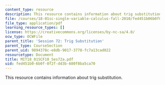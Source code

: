 ```yaml
---
content_type: resource
description: This resource contains information about trig substitution.
file: /courses/18-01sc-single-variable-calculus-fall-2010/fed451b06b0f0f2fdd3b680f8ba5ca70_MIT18_01SCF10_Ses72a.pdf
file_type: application/pdf
learning_resource_types: []
license: https://creativecommons.org/licenses/by-nc-sa/4.0/
ocw_type: OCWFile
parent_title: 'Session 72: Trig Substitution'
parent_type: CourseSection
parent_uid: 9894378c-e8db-9017-3778-fc7a13cad022
resourcetype: Document
title: MIT18_01SCF10_Ses72a.pdf
uid: fed451b0-6b0f-0f2f-dd3b-680f8ba5ca70
---
```

This resource contains information about trig substitution.